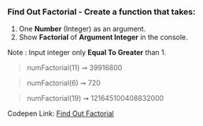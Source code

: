 ### Find Out Factorial - Create a function that takes: 

1. One **Number** (Integer) as an argument. 
1. Show **Factorial** of **Argument Integer** in the console.

Note : Input integer only **Equal To Greater** than 1.

> numFactorial(11) ➞ 39916800

> numFactorial(6) ➞ 720

> numFactorial(19) ➞ 121645100408832000

Codepen Link: [Find Out Factorial](https://codepen.io/naveencoder/pen/mZywzR?editors=0012)